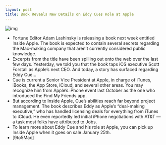 ```yaml
---
layout: post
title: Book Reveals New Details on Eddy Cues Role at Apple
---
```

![img](http://media.idownloadblog.com/wp-content/uploads/2012/01/eddy-cue.jpg)
* Fortune Editor Adam Lashinsky is releasing a book next week entitled Inside Apple. The book is expected to contain several secrets regarding the Mac-making company that aren’t currently considered public knowledge.
* Excerpts from the title have been spilling out onto the web over the last few days. Yesterday, we told you that the book taps iOS executive Scott Forstall as Apple’s next CEO. And today, a story has surfaced regarding Eddy Cue…
* Cue is current a Senior Vice President at Apple, in charge of iTunes, iBooks, the App Store, iCloud, and several other areas. You may recognize him from Apple’s iPhone event last October as the one who introduced the Find My Friends app.
* But according to Inside Apple, Cue’s abilities reach far beyond project management. The book describes Eddy as Apple’s “deal-making executive,” who has handled licensing deals for everything from iTunes to iCloud. He even reportedly led initial iPhone negotiations with AT&T — a task most folks have attributed to Jobs.
* To learn more about Eddy Cue and his role at Apple, you can pick up Inside Apple when it goes on sale January 25th.
* [9to5Mac]

